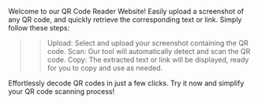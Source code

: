 Welcome to our QR Code Reader Website! Easily upload a screenshot of any QR code, and quickly retrieve the corresponding text or link. Simply follow these steps:

>> Upload: Select and upload your screenshot containing the QR code.
>> Scan: Our tool will automatically detect and scan the QR code.
>> Copy: The extracted text or link will be displayed, ready for you to copy and use as needed.

Effortlessly decode QR codes in just a few clicks. Try it now and simplify your QR code scanning process!
